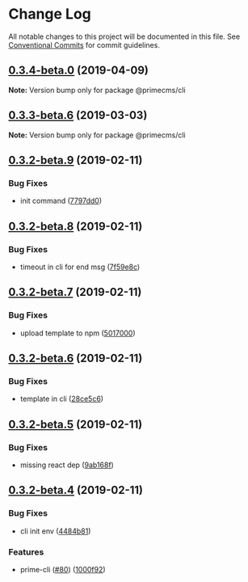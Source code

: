 # Change Log

All notable changes to this project will be documented in this file.
See [Conventional Commits](https://conventionalcommits.org) for commit guidelines.

## [0.3.4-beta.0](https://github.com/birkir/prime/tree/master/packages/prime-cli/compare/v0.3.3-beta.9...v0.3.4-beta.0) (2019-04-09)

**Note:** Version bump only for package @primecms/cli

## [0.3.3-beta.6](https://github.com/birkir/prime/tree/master/packages/prime-cli/compare/v0.3.3-beta.5...v0.3.3-beta.6) (2019-03-03)

**Note:** Version bump only for package @primecms/cli

## [0.3.2-beta.9](https://github.com/birkir/prime/tree/master/packages/prime-cli/compare/v0.3.2-beta.8...v0.3.2-beta.9) (2019-02-11)

### Bug Fixes

- init command ([7797dd0](https://github.com/birkir/prime/tree/master/packages/prime-cli/commit/7797dd0))

## [0.3.2-beta.8](https://github.com/birkir/prime/tree/master/packages/prime-cli/compare/v0.3.2-beta.7...v0.3.2-beta.8) (2019-02-11)

### Bug Fixes

- timeout in cli for end msg ([7f59e8c](https://github.com/birkir/prime/tree/master/packages/prime-cli/commit/7f59e8c))

## [0.3.2-beta.7](https://github.com/birkir/prime/tree/master/packages/prime-cli/compare/v0.3.2-beta.6...v0.3.2-beta.7) (2019-02-11)

### Bug Fixes

- upload template to npm ([5017000](https://github.com/birkir/prime/tree/master/packages/prime-cli/commit/5017000))

## [0.3.2-beta.6](https://github.com/birkir/prime/tree/master/packages/prime-cli/compare/v0.3.2-beta.5...v0.3.2-beta.6) (2019-02-11)

### Bug Fixes

- template in cli ([28ce5c6](https://github.com/birkir/prime/tree/master/packages/prime-cli/commit/28ce5c6))

## [0.3.2-beta.5](https://github.com/birkir/prime/tree/master/packages/prime-cli/compare/v0.3.2-beta.4...v0.3.2-beta.5) (2019-02-11)

### Bug Fixes

- missing react dep ([9ab168f](https://github.com/birkir/prime/tree/master/packages/prime-cli/commit/9ab168f))

## [0.3.2-beta.4](https://github.com/birkir/prime/tree/master/packages/prime-cli/compare/v0.3.2-beta.3...v0.3.2-beta.4) (2019-02-11)

### Bug Fixes

- cli init env ([4484b81](https://github.com/birkir/prime/tree/master/packages/prime-cli/commit/4484b81))

### Features

- prime-cli ([#80](https://github.com/birkir/prime/tree/master/packages/prime-cli/issues/80)) ([1000f92](https://github.com/birkir/prime/tree/master/packages/prime-cli/commit/1000f92))
